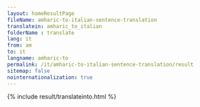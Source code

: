 ```yaml
---
layout: homeResultPage
fileName: amharic-to-italian-sentence-translation
translatein: amharic_to_italian
folderName : translate
lang: it
from: am
to: it
langname: amharic-to
permalink: /it/amharic-to-italian-sentence-translation/result
sitemap: false
nointernationalization: true
---
```

{% include result/translateinto.html %}

<script src="/js/result/translation.js" data-foldername="{{page.folderName}}" data-lang="{{page.lang}}"></script>
